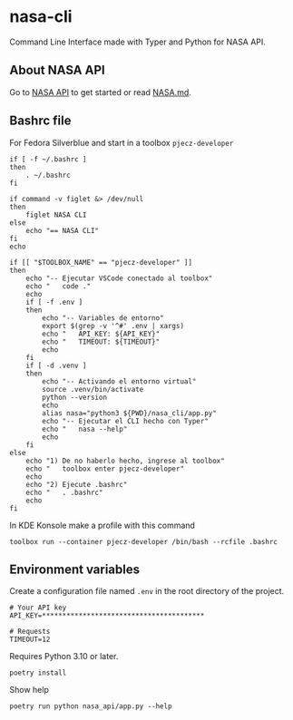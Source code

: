 # nasa-cli

Command Line Interface made with Typer and Python for NASA API.

## About NASA API

Go to [NASA API](https://api.nasa.gov/) to get started or read [NASA.md](NASA.md).

## Bashrc file

For Fedora Silverblue and start in a toolbox `pjecz-developer`

    if [ -f ~/.bashrc ]
    then
        . ~/.bashrc
    fi

    if command -v figlet &> /dev/null
    then
        figlet NASA CLI
    else
        echo "== NASA CLI"
    fi
    echo

    if [[ "$TOOLBOX_NAME" == "pjecz-developer" ]]
    then
        echo "-- Ejecutar VSCode conectado al toolbox"
        echo "   code ."
        echo
        if [ -f .env ]
        then
            echo "-- Variables de entorno"
            export $(grep -v '^#' .env | xargs)
            echo "   API_KEY: ${API_KEY}"
            echo "   TIMEOUT: ${TIMEOUT}"
            echo
        fi
        if [ -d .venv ]
        then
            echo "-- Activando el entorno virtual"
            source .venv/bin/activate
            python --version
            echo
            alias nasa="python3 ${PWD}/nasa_cli/app.py"
            echo "-- Ejecutar el CLI hecho con Typer"
            echo "   nasa --help"
            echo
        fi
    else
        echo "1) De no haberlo hecho, ingrese al toolbox"
        echo "   toolbox enter pjecz-developer"
        echo
        echo "2) Ejecute .bashrc"
        echo "   . .bashrc"
        echo
    fi

In KDE Konsole make a profile with this command

    toolbox run --container pjecz-developer /bin/bash --rcfile .bashrc

## Environment variables

Create a configuration file named `.env` in the root directory of the project.

    # Your API key
    API_KEY=****************************************

    # Requests
    TIMEOUT=12

Requires Python 3.10 or later.

    poetry install

Show help

    poetry run python nasa_api/app.py --help
